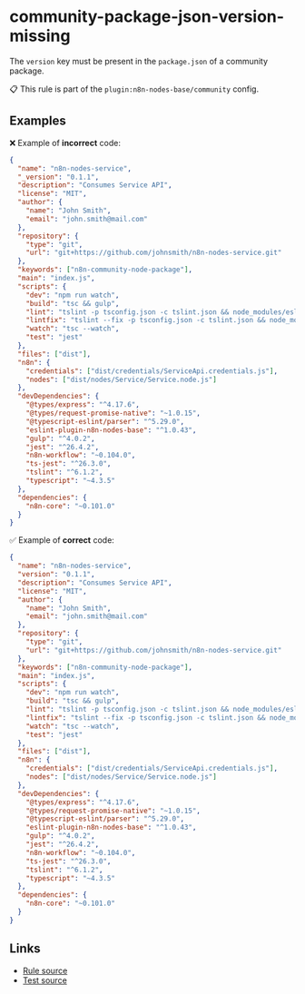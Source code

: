 [//]: # "File generated from a template. Do not edit this file directly."

# community-package-json-version-missing

The `version` key must be present in the `package.json` of a community package.

📋 This rule is part of the `plugin:n8n-nodes-base/community` config.

## Examples

❌ Example of **incorrect** code:

```json
{
  "name": "n8n-nodes-service",
  "_version": "0.1.1",
  "description": "Consumes Service API",
  "license": "MIT",
  "author": {
    "name": "John Smith",
    "email": "john.smith@mail.com"
  },
  "repository": {
    "type": "git",
    "url": "git+https://github.com/johnsmith/n8n-nodes-service.git"
  },
  "keywords": ["n8n-community-node-package"],
  "main": "index.js",
  "scripts": {
    "dev": "npm run watch",
    "build": "tsc && gulp",
    "lint": "tslint -p tsconfig.json -c tslint.json && node_modules/eslint/bin/eslint.js ./nodes",
    "lintfix": "tslint --fix -p tsconfig.json -c tslint.json && node_modules/eslint/bin/eslint.js --fix ./nodes",
    "watch": "tsc --watch",
    "test": "jest"
  },
  "files": ["dist"],
  "n8n": {
    "credentials": ["dist/credentials/ServiceApi.credentials.js"],
    "nodes": ["dist/nodes/Service/Service.node.js"]
  },
  "devDependencies": {
    "@types/express": "^4.17.6",
    "@types/request-promise-native": "~1.0.15",
    "@typescript-eslint/parser": "^5.29.0",
    "eslint-plugin-n8n-nodes-base": "^1.0.43",
    "gulp": "^4.0.2",
    "jest": "^26.4.2",
    "n8n-workflow": "~0.104.0",
    "ts-jest": "^26.3.0",
    "tslint": "^6.1.2",
    "typescript": "~4.3.5"
  },
  "dependencies": {
    "n8n-core": "~0.101.0"
  }
}
```

✅ Example of **correct** code:

```json
{
  "name": "n8n-nodes-service",
  "version": "0.1.1",
  "description": "Consumes Service API",
  "license": "MIT",
  "author": {
    "name": "John Smith",
    "email": "john.smith@mail.com"
  },
  "repository": {
    "type": "git",
    "url": "git+https://github.com/johnsmith/n8n-nodes-service.git"
  },
  "keywords": ["n8n-community-node-package"],
  "main": "index.js",
  "scripts": {
    "dev": "npm run watch",
    "build": "tsc && gulp",
    "lint": "tslint -p tsconfig.json -c tslint.json && node_modules/eslint/bin/eslint.js ./nodes",
    "lintfix": "tslint --fix -p tsconfig.json -c tslint.json && node_modules/eslint/bin/eslint.js --fix ./nodes",
    "watch": "tsc --watch",
    "test": "jest"
  },
  "files": ["dist"],
  "n8n": {
    "credentials": ["dist/credentials/ServiceApi.credentials.js"],
    "nodes": ["dist/nodes/Service/Service.node.js"]
  },
  "devDependencies": {
    "@types/express": "^4.17.6",
    "@types/request-promise-native": "~1.0.15",
    "@typescript-eslint/parser": "^5.29.0",
    "eslint-plugin-n8n-nodes-base": "^1.0.43",
    "gulp": "^4.0.2",
    "jest": "^26.4.2",
    "n8n-workflow": "~0.104.0",
    "ts-jest": "^26.3.0",
    "tslint": "^6.1.2",
    "typescript": "~4.3.5"
  },
  "dependencies": {
    "n8n-core": "~0.101.0"
  }
}
```

## Links

- [Rule source](../../lib/rules/community-package-json-version-missing.ts)
- [Test source](../../tests/community-package-json-version-missing.test.ts)
